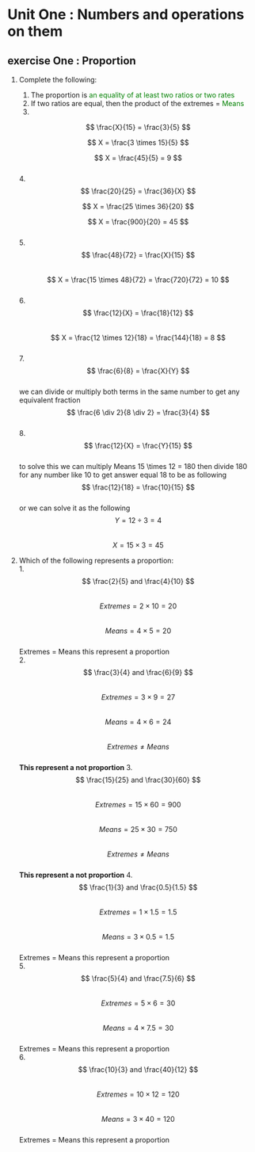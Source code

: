 # Unit One : Numbers and operations on them
## exercise One : Proportion
1. Complete the following:  
    1. The proportion is <span style="color:green">an equality of at least two ratios or two rates</span>  
    2. If two ratios are equal, then the product of the extremes = <span style="color:green">Means</span>
    3. 
    $$
    \frac{X}{15} = \frac{3}{5}
    $$  
    
    $$
    X = \frac{3 \times 15}{5}
    $$  
    
    $$
    X = \frac{45}{5} = 9
    $$  
    4. 
    $$
    \frac{20}{25} = \frac{36}{X}
    $$  
    
    $$
    X = \frac{25 \times 36}{20}
    $$  
    
    $$
    X = \frac{900}{20} = 45
    $$  
    5. 
    $$
    \frac{48}{72} = \frac{X}{15}
    $$  
    $$
    X = \frac{15 \times 48}{72} = \frac{720}{72} = 10
    $$  
    6. 
    $$
    \frac{12}{X} = \frac{18}{12} 
    $$  
    $$
    X = \frac{12 \times 12}{18} = \frac{144}{18} = 8
    $$  
    7. 
    $$
    \frac{6}{8} = \frac{X}{Y} 
    $$  
    we can divide or multiply both terms in the same number to get any equivalent fraction 
    $$
    \frac{6 \div 2}{8 \div 2} = \frac{3}{4}
    $$  
    8. 
    $$
    \frac{12}{X} = \frac{Y}{15}
    $$  
    to solve this we can multiply Means 15 \times 12 = 180 then divide 180 for any number like 10 to get answer equal 18 to be as following  
    $$
    \frac{12}{18} = \frac{10}{15}
    $$  
    or we can solve it as the following  
    $$
    Y = 12 \div 3 = 4
    $$  
    $$
    X = 15 \times 3 = 45
    $$  

2. Which of the following represents a proportion:  
    1. 
    $$
    \frac{2}{5} and \frac{4}{10}
    $$  
    $$
    Extremes = 2 \times 10 = 20  
    $$  
    $$
    Means = 4 \times 5 = 20  
    $$  
    Extremes = Means this represent a proportion  
    2.
    $$
    \frac{3}{4} and \frac{6}{9}
    $$  
    $$
    Extremes = 3 \times 9 = 27  
    $$  
    $$
    Means = 4 \times 6 = 24  
    $$  
    $$
    Extremes \neq Means 
    $$  
    **This represent a not proportion**
    3.
    $$
    \frac{15}{25} and \frac{30}{60}
    $$  
    $$
    Extremes = 15 \times 60 = 900  
    $$  
    $$
    Means = 25 \times 30 = 750  
    $$  
    $$
    Extremes \neq Means 
    $$  
    **This represent a not proportion**
    4. 
    $$
    \frac{1}{3} and \frac{0.5}{1.5}
    $$  
    $$
    Extremes = 1 \times 1.5 = 1.5  
    $$  
    $$
    Means = 3 \times 0.5 = 1.5  
    $$  
    Extremes = Means this represent a proportion  
    5. 
    $$
    \frac{5}{4} and \frac{7.5}{6}
    $$  
    $$
    Extremes = 5 \times 6 = 30  
    $$  
    $$
    Means = 4 \times 7.5 = 30  
    $$  
    Extremes = Means this represent a proportion  
    6. 
    $$
    \frac{10}{3} and \frac{40}{12}
    $$  
    $$
    Extremes = 10 \times 12 = 120  
    $$  
    $$
    Means = 3 \times 40 = 120  
    $$  
    Extremes = Means this represent a proportion  
    
